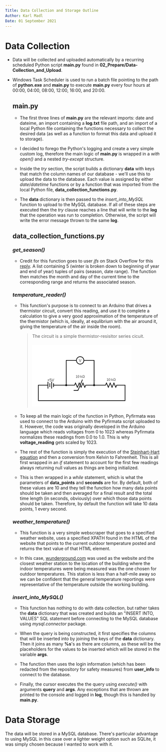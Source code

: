 ```yaml
---
Title: Data Collection and Storage Outline
Author: Karl Madl
Date: 01 September 2021
---
```



# Data Collection
* Data will be collected and uploaded automatically by a recurring scheduled Python script **main&#46;py** found in **02_Prepare/Data-Collection_and_Upload**.

* Windows Task Scheduler is used to run a batch file pointing to the path of **python.exe** and **main&#46;py** to execute **main&#46;py** every four hours at 00:00, 04:00, 08:00, 12:00, 16:00, and 20:00.

    ## **main&#46;py**
    * The first three lines of **main&#46;py** are the relevant imports: date and dateime, an import containing a **log.txt** file path, and an import of a local Python file containing the functions necessary to collect the desired data (as well as a function to format this data and upload it to storage).

    * I decided to forego the Python's logging and create a very simple custom log, therefore the main logic of **main&#46;py** is wrapped in a *with open()* and a nested *try-except* structure.

    * Inside the *try* section, the script builds a dictionary **data** with keys that match the column names of our database - we'll use this to upload the data to the database. Each value is assigned by either *date*/*datetime* functions or by a function that was imported from the local Python file, **data_collection_functions&#46;py**.

    * The **data** dictionary is then passed to the *insert_into_MySQL* function to upload to the MySQL database. If all of these steps are executed then the *try* clause reaches a line that will write to the **log** that the operation was run to completion. Otherwise, the script will write the error message thrown to the same **log**. 

    ## **data_collection_functions&#46;py**

    ### *get_season()*
    * Credit for this function goes to user *jfs* on Stack Overflow for this [reply](https://stackoverflow.com/a/28688724). 
    A list containing 5 (winter is broken down to beginning of year and end of year) tuples of pairs (season, date range). The function then matches the month and day of the current time to the corresponding range and returns the associated season.

    ### *temperature_reader()*
    * This function's purpose is to connect to an Arduino that drives a thermistor circuit, convert this reading, and use it to complete a calculation to give a very good approximation of the temperature of the thermistor (which is, ideally, at equlibrium with the air around it, giving the temperature of the air inside the room).

        > The circuit is a simple thermistor-resisitor series cicuit.
        >   #### ![alt text](circuit.png "Thermistor-Resistor Circuit")

    * To keep all the main logic of the function in Python, Pyfirmata was used to connect to the Arduino with the Pyfirmata script uploaded to it. However, the code was originally developed in the Arduino language which reads voltages from 0 to 1023 whereas Pyfirmata normalizes these readings from 0.0 to 1.0. This is why **voltage_reading** gets scaled by 1023.

    * The rest of the function is simply the execution of the [Steinhart-Hart equation](https://en.wikipedia.org/wiki/Steinhart%E2%80%93Hart_equation) and then a conversion from Kelvin to Fahrenheit. This is all first wrapped in an *if* statement to account for the first few readings always returning null values as things are being initialized. 

    * This is then wrapped in a *while* statement, which is what the parameters of **data_points** and **seconds** are for. By default, both of these values are 10 and they tell the function how many data points should be taken and then averaged for a final result and the total time length (in seconds, obviously) over which those data points should be taken. Therefore, by default the function will take 10 data points, 1 every second.

    ### *weather_temperature()*
    * This function is a very simple webscraper that goes to a specified weather website, uses a specified XPATH found in the HTML of the website that points to the current outdoor temperature posted and returns the text value of that HTML element.

    * In this case, [wunderground.com](wundergound.com) was used as the website and the closest weather station to the location of the building where the indoor temperatures were being measured was the one chosen for outdoor temperatures. This station is less than a half-mile away so we can be confident that the general temperature reportings were representative of the temperature outside the working building.

    ### *insert_into_MySQL()*
    * This function has nothing to do with data collection, but rather takes the **data** dictionary that was created and builds an "INSERT INTO, VALUES" SQL statement before connecting to the MySQL database using *mysql.connector* package.

    * When the query is being constructed, it first specifies the columns that will be inserted into by joining the keys of the **data** dictionary. Then it joins as many **%s**'s as there are columns, as these will be the placeholders for the values to be inserted which will be stored in the variable **args**. 

    * The function then uses the login information (which has been redacted from the repository for safety measures) from **user_info** to connect to the database.

    * Finally, the cursor executes the the query using *execute()* with arguments **query** and **args**. Any exceptions that are thrown are printed to the console and logged in **log**, though this is handled by **main&#46;py**.   

# Data Storage
The data will be stored in a MySQL database. There's particular advantage to using MySQL in this case over a lighter weight option such as SQLite, it was simply chosen because I wanted to work with it.
